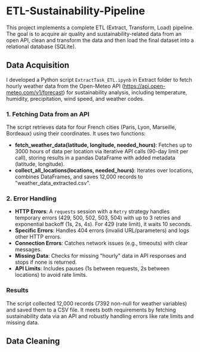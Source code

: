 # ETL-Sustainability-Pipeline
This project implements a complete ETL (Extract, Transform, Load) pipeline. The goal is to acquire air quality and sustainability-related data from an open API, clean and transform the data and then load the final dataset into a relational database (SQLite).


## Data Acquisition

I developed a Python script `ExtractTask_ETL.ipynb` in Extract folder to fetch hourly weather data from the Open-Meteo API (https://api.open-meteo.com/v1/forecast) for sustainability analysis, including temperature, humidity, precipitation, wind speed, and weather codes.

### 1. Fetching Data from an API
The script retrieves data for four French cities (Paris, Lyon, Marseille, Bordeaux) using their coordinates. It uses two functions:

- **fetch_weather_data(latitude, longitude, needed_hours)**: Fetches up to 3000 hours of data per location via iterative API calls (90-day limit per call), storing results in a pandas DataFrame with added metadata (latitude, longitude).
- **collect_all_locations(locations, needed_hours)**: Iterates over locations, combines DataFrames, and saves 12,000 records to "weather_data_extracted.csv".

### 2. Error Handling
- **HTTP Errors**: A `requests` session with a `Retry` strategy handles temporary errors (429, 500, 502, 503, 504) with up to 3 retries and exponential backoff (1s, 2s, 4s). For 429 (rate limit), it waits 10 seconds.
- **Specific Errors**: Handles 404 errors (invalid URL/parameters) and logs other HTTP errors.
- **Connection Errors**: Catches network issues (e.g., timeouts) with clear messages.
- **Missing Data**: Checks for missing "hourly" data in API responses and stops if none is returned.
- **API Limits**: Includes pauses (1s between requests, 2s between locations) to avoid rate limits.

### Results
The script collected 12,000 records (7392 non-null for weather variables) and saved them to a CSV file. It meets both requirements by fetching sustainability data via an API and robustly handling errors like rate limits and missing data.

## Data Cleaning

